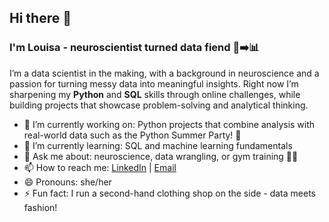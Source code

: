 ## Hi there 👋

### I'm Louisa - neuroscientist turned data fiend 🧠➡️📊

I’m a data scientist in the making, with a background in neuroscience and a passion for turning messy data into meaningful insights. Right now I’m sharpening my **Python** and **SQL** skills through online challenges, while building projects that showcase problem-solving and analytical thinking.  

- 🔭 I’m currently working on: Python projects that combine analysis with real-world data such as the Python Summer Party! 🐼 
- 🌱 I’m currently learning: SQL and machine learning fundamentals  
- 💬 Ask me about: neuroscience, data wrangling, or gym training 🏋️‍♀️  
- 📫 How to reach me: [LinkedIn](https://www.linkedin.com/in/louisa-hobson-data-scientist/) | [Email](mailto:louisahobson@yahoo.com)  
- 😄 Pronouns: she/her  
- ⚡ Fun fact: I run a second-hand clothing shop on the side - data meets fashion!  
